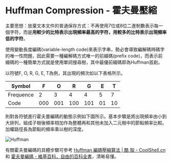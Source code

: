 # Huffman Compression - 霍夫曼壓縮

主要思想：放棄文本文件的普通保存方式：不再使用7位或8位二進制數表示每一個字符，而是**用較少的比特表示出現頻率最高的字符，用較多的比特表示出現頻率低的字符**。

使用變動長度編碼(variable-length code)來表示字串，勢必會導致編解碼時碼字的唯一性問題，因此需要一種編解碼方式唯一的前綴碼(prefix code)，而表示前綴碼的一種簡單方式就是使用單詞搜尋樹，其中最優前綴碼即為Huffman首創。

以符號F, O, R, G, E, T為例，其出現的頻次如以下表格所示。

| Symbol | F | O | R | G | E | T |
| -- | -- | -- | -- | -- | -- | -- |
| Frequence | 2 | 3 | 4 | 4 | 5 | 7 |
| Code | 000 | 001 | 100 | 101 | 01 | 10 |

則對各符號進行霍夫曼編碼的動態示例如下圖所示。基本步驟是將出現頻率由小到大排列，組成子樹後頻率相加作為整體再和其他未加入二元樹中的節點頻率比較。加權路徑長為節點的頻率乘以樹的深度。

![Huffman](https://raw.githubusercontent.com/billryan/algorithm-exercise/master/shared-files/images/huffman_algorithm.gif)

有關霍夫曼編碼的具體步驟可參考 [Huffman 編碼壓縮算法 | 酷 殼 - CoolShell.cn](http://coolshell.cn/articles/7459.html) 和 [霍夫曼編碼 - 維基百科，自由的百科全書](http://zh.wikipedia.org/wiki/%E9%9C%8D%E5%A4%AB%E6%9B%BC%E7%BC%96%E7%A0%81)，清晰易懂。
